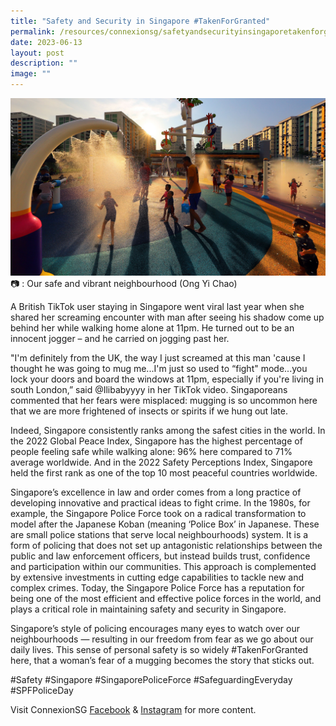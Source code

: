```yaml
---
title: "Safety and Security in Singapore #TakenForGranted"
permalink: /resources/connexionsg/safetyandsecurityinsingaporetakenforgranted/
date: 2023-06-13
layout: post
description: ""
image: ""
---
```

![](/images/connexionsg/2023/safety%20&%20security.jpg)
📷 : Our safe and vibrant neighbourhood (Ong Yi Chao)

A British TikTok user staying in Singapore went viral last year when she shared her screaming encounter with man after seeing his shadow come up behind her while walking home alone at 11pm. He turned out to be an innocent jogger – and he carried on jogging past her.

"I'm definitely from the UK, the way I just screamed at this man 'cause I thought he was going to mug me...I'm just so used to “fight" mode...you lock your doors and board the windows at 11pm, especially if you're living in south London,” said @Ilibabyyyy in her TikTok video. Singaporeans commented that her fears were misplaced: mugging is so uncommon here that we are more frightened of insects or spirits if we hung out late.

Indeed, Singapore consistently ranks among the safest cities in the world. In the 2022 Global Peace Index, Singapore has the highest percentage of people feeling safe while walking alone: 96% here compared to 71% average worldwide. And in the 2022 Safety Perceptions Index, Singapore held the first rank as one of the top 10 most peaceful countries worldwide.

Singapore’s excellence in law and order comes from a long practice of developing innovative and practical ideas to fight crime. In the 1980s, for example, the Singapore Police Force took on a radical transformation to model after the Japanese Koban (meaning ‘Police Box’ in Japanese. These are small police stations that serve local neighbourhoods) system. It is a form of policing that does not set up antagonistic relationships between the public and law enforcement officers, but instead builds trust, confidence and participation within our communities. This approach is complemented by extensive investments in cutting edge capabilities to tackle new and complex crimes. Today, the Singapore Police Force has a reputation for being one of the most efficient and effective police forces in the world, and plays a critical role in maintaining safety and security in Singapore.

Singapore’s style of policing encourages many eyes to watch over our neighbourhoods — resulting in our freedom from fear as we go about our daily lives. This sense of personal safety is so widely #TakenForGranted here, that a woman’s fear of a mugging becomes the story that sticks out.

#Safety #Singapore #SingaporePoliceForce #SafeguardingEveryday #SPFPoliceDay

Visit ConnexionSG [Facebook](https://www.facebook.com/ConnexionSG) & [Instagram](https://www.instagram.com/connexionsg/) for more content.
